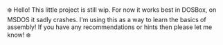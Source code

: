 ❄️ Hello! This little project is still wip.
For now it works best in DOSBox, on MSDOS it sadly crashes.
I'm using this as a way to learn the basics of assembly!
If you have any recommendations or hints then please let me know! ❄️
